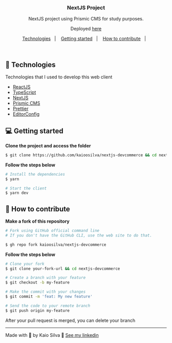 <h3 align="center">
  NextJS Project
</h3>

<p align="center">NextJS project using Prismic CMS for study purposes.</p>
<p align="center">Deployed <a href="https://nextjs-devcommerce.vercel.app/">here</a> </p>

<p align="center">
  <a href="#-technologies">Technologies</a>&nbsp;&nbsp;&nbsp;|&nbsp;&nbsp;&nbsp;
  <a href="#-getting-started">Getting started</a>&nbsp;&nbsp;&nbsp;|&nbsp;&nbsp;&nbsp;
  <a href="#-how-to-contribute">How to contribute</a>&nbsp;&nbsp;&nbsp;|&nbsp;&nbsp;&nbsp;
</p>

</br>

## 🚀 Technologies

Technologies that I used to develop this web client

- [ReactJS](https://reactjs.org/)
- [TypeScript](https://www.typescriptlang.org/)
- [NextJS](https://nextjs.org/)
- [Prismic CMS](https://prismic.io/)
- [Prettier](https://prettier.io/)
- [EditorConfig](https://editorconfig.org/)

## 💻 Getting started

**Clone the project and access the folder**

```bash
$ git clone https://github.com/kaioosilva/nextjs-devcommerce && cd nextjs-devcommerce
```

**Follow the steps below**

```bash
# Install the dependencies
$ yarn

# Start the client
$ yarn dev
```

## 🤔 How to contribute

**Make a fork of this repository**

```bash
# Fork using GitHub official command line
# If you don't have the GitHub CLI, use the web site to do that.

$ gh repo fork kaioosilva/nextjs-devcommerce
```

**Follow the steps below**

```bash
# Clone your fork
$ git clone your-fork-url && cd nextjs-devcommerce

# Create a branch with your feature
$ git checkout -b my-feature

# Make the commit with your changes
$ git commit -m 'feat: My new feature'

# Send the code to your remote branch
$ git push origin my-feature
```

After your pull request is merged, you can delete your branch

---

Made with 💜 by Kaio Silva 👋 [See my linkedin](https://www.linkedin.com/in/kaio-oliveira-silva-54275b57/)
